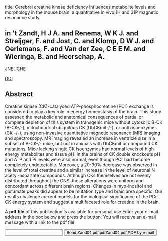 title: Cerebral creatine kinase deficiency influences metabolite levels and morphology in the mouse brain: a quantitative in vivo 1H and 31P magnetic resonance study

## in 't Zandt, H J A. and Renema, W K J. and Streijger, F. and Jost, C. and Klomp, D W J. and Oerlemans, F. and Van der Zee, C E E M. and Wieringa, B. and Heerschap, A.
JNEUCHE

<a href="https://doi.org/10.1111/j.1471-4159.2004.02599.x">DOI</a>

## Abstract
Creatine kinase (CK)-catalysed ATP-phosphocreatine (PCr) exchange is considered to play a key role in energy homeostasis of the brain. This study assessed the metabolic and anatomical consequences of partial or complete depletion of this system in transgenic mice without cytosolic B-CK (B-CK-/-), mitochondrial ubiquitous CK (UbCKmit-/-), or both isoenzymes (CK -/-), using non-invasive quantitative magnetic resonance (MR) imaging and spectroscopy. MR imaging revealed an increase in ventricle size in a subset of B-CK-/- mice, but not in animals with UbCKmit or compound CK mutations. Mice lacking single CK isoenzymes had normal levels of high-energy metabolites and tissue pH. In the brains of CK double knockouts pH and ATP and Pi levels were also normal, even though PCr had become completely undetectable. Moreover, a 20-30% decrease was observed in the level of total creatine and a similar increase in the level of neuronal N-acetyl-aspartate compounds. Although CKs themselves are not evenly distributed throughout the CNS, these alterations were uniform and concordant across different brain regions. Changes in myo-inositol and glutamate peaks did appear to be mutation type and brain area specific. Our results challenge current models for the biological significance of the PCr-CK energy system and suggest a multifaceted role for creatine in the brain.

A <b>pdf file</b> of this publication is available for personal use.Enter your e-mail address in the box below and press the button. You will receive an e-mail message with a link to the pdf file.
<form action="sender.php">  <input type="text" name="email">  <input type="submit" value="Send Zand04.pdf:pdfZand04.pdf:PDF by e-mail"></form>